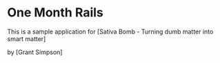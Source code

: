 # One Month Rails
This is a sample application for 
[Sativa Bomb - Turning dumb matter into smart matter]

by [Grant Simpson] 
